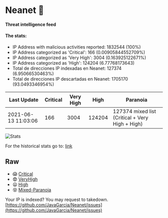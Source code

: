 # Neanet :hocho:
#### Threat intelligence feed
#### The stats:

- IP Address with malicious activities reported: 1832544 (100%)
- IP Address categorized as 'Critical':  166 (0.00905844552709%)
- IP Address categorized as 'Very High':  3004 (0.163925122671%)
- IP Address categorized as 'High':  124204 (6.77768173643)
- Total de direcciones IP indexadas en Neanet:  127374 (6.95066530463%)
- Total de direcciones IP descartadas en Neanet:  1705170 (93.0493346954%)

| Last Update | Critical | Very High | High | Paranoia |
| --- | --- | --- | --- | --- |
| 2021-06-13 11:03:06 | 166 | 3004 | 124204 | 127374 mixed list (Critical + Very High + High)|

![Stats](https://docs.google.com/spreadsheets/d/e/2PACX-1vSnaNMIXVabIpDJjufMlzH7poXnshF3mgd8Is1g9ytUEzVsP5my4Trn8f-xkoLLQ38xpL3HtmUexLo6/pubchart?oid=501124687&format=image)

For the historical stats go to: [link](/stats.csv)
## Raw
- :scream: [Critical](https://raw.githubusercontent.com/JavaGarcia/Neanet/master/blacklists/neanet_critical.txt)
- :fearful: [VeryHigh](https://raw.githubusercontent.com/JavaGarcia/Neanet/master/blacklists/neanet_veryHigh.txtt)
- :frowning: [High](https://raw.githubusercontent.com/JavaGarcia/Neanet/master/blacklists/neanet_high.txt)
- :dizzy_face: [Mixed-Paranoia](https://raw.githubusercontent.com/JavaGarcia/Neanet/master/blacklists/neanet_all.txt)


Your IP is indexed? You may request to takedown. [https://github.com/JavaGarcia/Neanet/issues](https://github.com/JavaGarcia/Neanet/issues)



















































































































































































































































































































































































































































































































































































































































































































































































































































































































































































































































































































































































































































































































































































































































































































































































































































































































































































































































































































































































































































































































































































































































































































































































































































































































































































































































































































































































































































































































































































































































































































































































































































































































































































































































































































































































































































































































































































































































































































































































































































































































































































































































































































































































































































































































































































































































































































































































































































































































































































































































































































































































































































































































































































































































































































































































































































































































































































































































































































































































































































































































































































































































































































































































































































































































































































































































































































































































































































































































































































































































































































































































